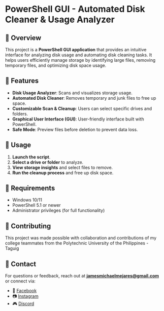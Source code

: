 # PowerShell GUI - Automated Disk Cleaner & Usage Analyzer

## 📌 Overview
This project is a **PowerShell GUI application** that provides an intuitive interface for analyzing disk usage and automating disk cleaning tasks. It helps users efficiently manage storage by identifying large files, removing temporary files, and optimizing disk space usage.

## 🚀 Features
- **Disk Usage Analyzer**: Scans and visualizes storage usage.
- **Automated Disk Cleaner**: Removes temporary and junk files to free up space.
- **Customizable Scan & Cleanup**: Users can select specific drives and folders.
- **Graphical User Interface (GUI)**: User-friendly interface built with PowerShell.
- **Safe Mode**: Preview files before deletion to prevent data loss.

## 📖 Usage
1. **Launch the script**.
2. **Select a drive or folder** to analyze.
3. **View storage insights** and select files to remove.
4. **Run the cleanup process** and free up disk space.

## 📝 Requirements
- Windows 10/11
- PowerShell 5.1 or newer
- Administrator privileges (for full functionality)

## 🤝 Contributing
This project was made possible with collaboration and contributions of my college teammates from the Polytechnic University of the Philippines - Taguig

## 📧 Contact
For questions or feedback, reach out at **jamesmichaelmejares@gmail.com** or connect via:
- 📘 [Facebook](https://www.facebook.com/kaelv.mejares)
- 📷 [Instagram](https://www.instagram.com/kaelvxd)
- 🎮 [Discord](kaelvxd)

